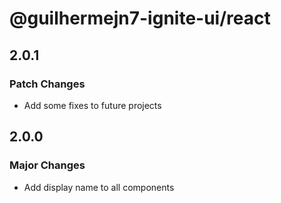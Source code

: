 # @guilhermejn7-ignite-ui/react

## 2.0.1

### Patch Changes

- Add some fixes to future projects

## 2.0.0

### Major Changes

- Add display name to all components
